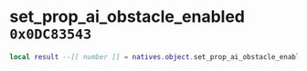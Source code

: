 # set_prop_ai_obstacle_enabled `0x0DC83543`

```lua
local result --[[ number ]] = natives.object.set_prop_ai_obstacle_enabled(_unk0 --[[ number ]], _unk1 --[[ number ]])
```